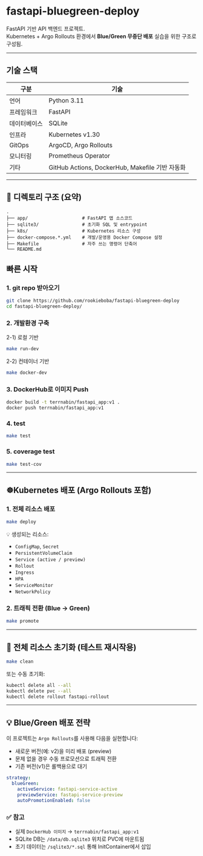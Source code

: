 # fastapi-bluegreen-deploy

FastAPI 기반 API 백엔드 프로젝트.  
Kubernetes + Argo Rollouts 환경에서 **Blue/Green 무중단 배포** 실습을 위한 구조로 구성됨.

---

## 기술 스택

| 구분 | 기술 |
|------|------|
| 언어 | Python 3.11 |
| 프레임워크 | FastAPI |
| 데이터베이스 | SQLite |
| 인프라 | Kubernetes v1.30 |
| GitOps | ArgoCD, Argo Rollouts |
| 모니터링 | Prometheus Operator |
| 기타 | GitHub Actions, DockerHub, Makefile 기반 자동화 |


---

## 📁 디렉토리 구조 (요약)

```
.
├── app/                    # FastAPI 앱 소스코드
├── sqlite3/                # 초기화 SQL 및 entrypoint
├── k8s/                    # Kubernetes 리소스 구성
├── docker-compose.*.yml    # 개발/운영용 Docker Compose 설정
├── Makefile                # 자주 쓰는 명령어 단축어
└── README.md
```

## 빠른 시작

### 1. git repo 받아오기

```bash
git clone https://github.com/rookieboba/fastapi-bluegreen-deploy
cd fastapi-bluegreen-deploy/
```

### 2. 개발환경 구축

2-1) 로컬 기반
```bash
make run-dev
```

2-2) 컨테이너 기반
```bash
make docker-dev
```

### 3. DockerHub로 이미지 Push

```bash
docker build -t terrnabin/fastapi_app:v1 .
docker push terrnabin/fastapi_app:v1
```

### 4. test

```bash
make test
```

### 5. coverage test

```bash
make test-cov
```

---

## ☸Kubernetes 배포 (Argo Rollouts 포함)

### 1. 전체 리소스 배포

```bash
make deploy
```

💡 생성되는 리소스:
- `ConfigMap`, `Secret`  
- `PersistentVolumeClaim`  
- `Service (active / preview)`  
- `Rollout`  
- `Ingress`  
- `HPA`  
- `ServiceMonitor`  
- `NetworkPolicy`

### 2. 트래픽 전환 (Blue → Green)

```bash
make promote
```

---

## 🔁 전체 리소스 초기화 (테스트 재시작용)

```bash
make clean
```

또는 수동 초기화:

```bash
kubectl delete all --all
kubectl delete pvc --all
kubectl delete rollout fastapi-rollout
```

---

## 💡 Blue/Green 배포 전략

이 프로젝트는 `Argo Rollouts`를 사용해 다음을 실현합니다:

- 새로운 버전(예: v2)을 미리 배포 (preview)
- 문제 없을 경우 수동 프로모션으로 트래픽 전환
- 기존 버전(v1)은 롤백용으로 대기

```yaml
strategy:
  blueGreen:
    activeService: fastapi-service-active
    previewService: fastapi-service-preview
    autoPromotionEnabled: false
```


### ✅ 참고

- 실제 `DockerHub 이미지` → `terrnabin/fastapi_app:v1`
- SQLite DB는 `/data/db.sqlite3` 위치로 PVC에 마운트됨
- 초기 데이터는 `/sqlite3/*.sql` 통해 InitContainer에서 삽입
